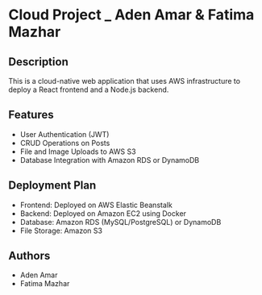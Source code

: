 

# Cloud Project _ Aden Amar & Fatima Mazhar



## Description
This is a cloud-native web application that uses AWS infrastructure to deploy a React frontend and a Node.js backend.


## Features
- User Authentication (JWT)
- CRUD Operations on Posts
- File and Image Uploads to AWS S3
- Database Integration with Amazon RDS or DynamoDB

## Deployment Plan
- Frontend: Deployed on AWS Elastic Beanstalk
- Backend: Deployed on Amazon EC2 using Docker
- Database: Amazon RDS (MySQL/PostgreSQL) or DynamoDB
- File Storage: Amazon S3

## Authors
- Aden Amar
- Fatima Mazhar


